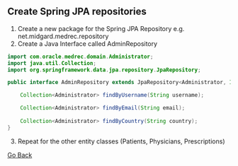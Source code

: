 ## Create Spring JPA repositories

1. Create a new package for the Spring JPA Repository e.g. net.midgard.medrec.repository
2. Create a Java Interface called AdminRepository

```Java
import com.oracle.medrec.domain.Administrator;
import java.util.Collection;
import org.springframework.data.jpa.repository.JpaRepository;

public interface AdminRepository extends JpaRepository<Administrator, Integer> {

    Collection<Administrator> findByUsername(String username);

    Collection<Administrator> findByEmail(String email);
    
    Collection<Administrator> findByCountry(String country);
}
```
3. Repeat for the other entity classes (Patients, Physicians, Prescriptions)

<a href="../../../teachme" class="btn" >Go Back</a>

